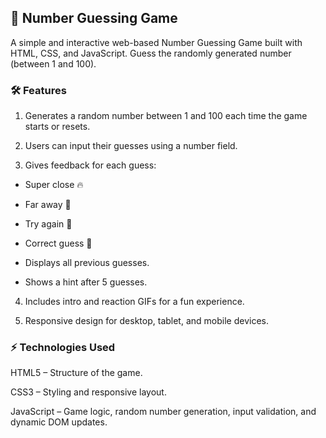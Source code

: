 ## 🎲 **Number Guessing Game**

A simple and interactive web-based Number Guessing Game built with HTML, CSS, and JavaScript. Guess the randomly generated number (between 1 and 100).

### 🛠 **Features**


1. Generates a random number between 1 and 100 each time the game starts or resets.

2. Users can input their guesses using a number field.

3. Gives feedback for each guess:

- Super close 🔥

- Far away 🥶

- Try again 🤔

- Correct guess 🎉

- Displays all previous guesses.

- Shows a hint after 5 guesses.

4. Includes intro and reaction GIFs for a fun experience.

5. Responsive design for desktop, tablet, and mobile devices.

### ⚡ **Technologies Used**


HTML5 – Structure of the game.

CSS3 – Styling and responsive layout.

JavaScript – Game logic, random number generation, input validation, and dynamic DOM updates.
